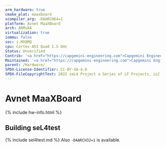 ```yaml
---
arm_hardware: true
cmake_plat: maaxboard
xcompiler_arg: -DAARCH64=1
platform: Avnet MaaXBoard
arch: ARMv8A
virtualization: true
iommu: false
soc: i.MX8MQ
cpu: Cortex-A53 Quad 1.5 GHz
Status: Unverified
Contrib: '<a href="https://capgemini-engineering.com">Capgemini Engineering</a>"'
Maintained: '<a href="https://capgemini-engineering.com">Capgemini Engineering</a>"'
parent: /Hardware/
SPDX-License-Identifier: CC-BY-SA-4.0
SPDX-FileCopyrightText: 2022 seL4 Project a Series of LF Projects, LLC.
---
```


# Avnet MaaXBoard

{% include hw-info.html %}

## Building seL4test

{% include sel4test.md %}
Also `-DAARCH32=1` is available.
